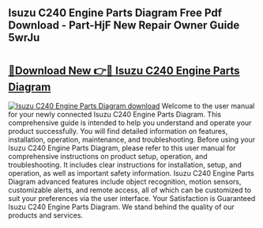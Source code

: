 ## Isuzu C240 Engine Parts Diagram Free Pdf Download - Part-HjF New Repair Owner Guide 5wrJu

# <h2><a href="http://dfqkaq1.blite.top/?on=Isuzu+C240+Engine+Parts+Diagram">🔗Download New 👉🔴 Isuzu C240 Engine Parts Diagram</a></h2>

[![Isuzu C240 Engine Parts Diagram download](https://i.imgur.com/lujVjoI.png)](http://dfqkaq1.blite.top/?on=Isuzu+C240+Engine+Parts+Diagram)
Welcome to the user manual for your newly connected Isuzu C240 Engine Parts Diagram. This comprehensive guide is intended to help you understand and operate your product successfully. You will find detailed information on features, installation, operation, maintenance, and troubleshooting. Before using your Isuzu C240 Engine Parts Diagram, please refer to this user manual for comprehensive instructions on product setup, operation, and troubleshooting. It includes clear instructions for installation, setup, and operation, as well as important safety information. Isuzu C240 Engine Parts Diagram advanced features include object recognition, motion sensors, customizable alerts, and remote access, all of which can be customized to suit your preferences via the user interface. Your Satisfaction is Guaranteed Isuzu C240 Engine Parts Diagram. We stand behind the quality of our products and services.
